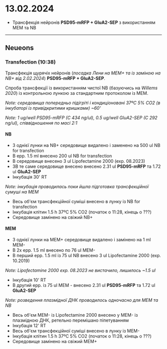 13.02.2024
=========
- Трансфекція нейронів  __PSD95-mRFP + GluA2-SEP__ з використанням MEM та NB

---

## Neueons
### Transfection (10:38)
Трансфекція щурячіх нейронів (_посадка Лени на MEM+  та із заміною на NB+ від 2.02.2024_)  __PSD95-mRFP + GluA2-SEP__.

Cпроба трансфекції із використанням чистої NB (базуючись на _Willems 2020_) із контрольною лункою за стандартним протоколом із MEM.

_Note: середовища попередньо підігріті і кондиціоновані 37ºC 5% CO2 (в інкубаторі із привідкритими кришками) ~60'_

_Note: 1 ug/well PSD95-mRFP (C 434 ng/ul),  0.5 ug/well GluA2-SEP (C 292 ng/ul), співвідношення по маcі 2:1_

#### NB
- З однієї лунки на NB+ середовище видалено і заменено на 500 ul NB for transfection
- В epp. 1.5 ml внесено 200 ul NB for transfection
- В середовище внесено 3 ul Lipofectamine 2000 (exp. 08.2023)
- 3В те саме середовище внесено внесено 2.31 ul  __PSD95-mRFP__ та  1.72 ul __GluA2-SEP__  
- Інкубація 30' RT

_Note: інкубація проводилась поки йшла підготовка трансфекційної сумуші на MEM_

- Весь об'єм трансфекційної суміші внесено в лунку із NB for transfection
- Інкубація клітин 1.5 h 37ºC 5% CO2 (початок о 11:28, кінець о ???)
- Середовище замінено на свіжий NB+ 

#### MEM
- З однієї лунки на MEM+  середовище видалено і замінено на 1 ml MEM-
- В 2x epp. 1.5 ml внесено по 76 ul MEM-
- В перший epp. 1.5 ml із 75 ul NB внесено 3 ul Lipofectamine 2000 (exp. 10.2019)

_Note: Lipofectamine 2000 exp. 08.2023 не вистачило, лишилось ~1.5 ul_

- Інкубація 10' RT
- В другий epp. із 75 ul MEM - внесено 2.31 ul  __PSD95-mRFP__ та  1.72 ul __GluA2-SEP__

_Note: розведення плазмідної ДНК проводилось одночасно для MEM та NB_

- Весь об'єм MEM- із Lipofectamine 2000 внесено у MEM- із плазмідною ДНК, ретельно перемішано піпетуванням
- Інкубація 12' RT
- Весь об'єм трансфекційної суміші внесено в лунку із MEM-
- Інкубація клітин 1.5 h 37ºC 5% CO2 (початок о 11:28, кінець о ???)
- Середовище замінено на свіжий MEM+ 

